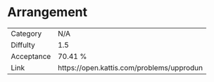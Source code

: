 # Arrangement

<table>
    <tr>
        <td>Category</td>
        <td>N/A</td>
    </tr>
    <tr>
        <td>Diffulty</td>
        <td>1.5</td>
    </tr>
    <tr>
        <td>Acceptance</td>
        <td>70.41 %</td>
    </tr>
    <tr>
        <td>Link</td>
        <td>https://open.kattis.com/problems/upprodun</td>
    </tr>
</table>